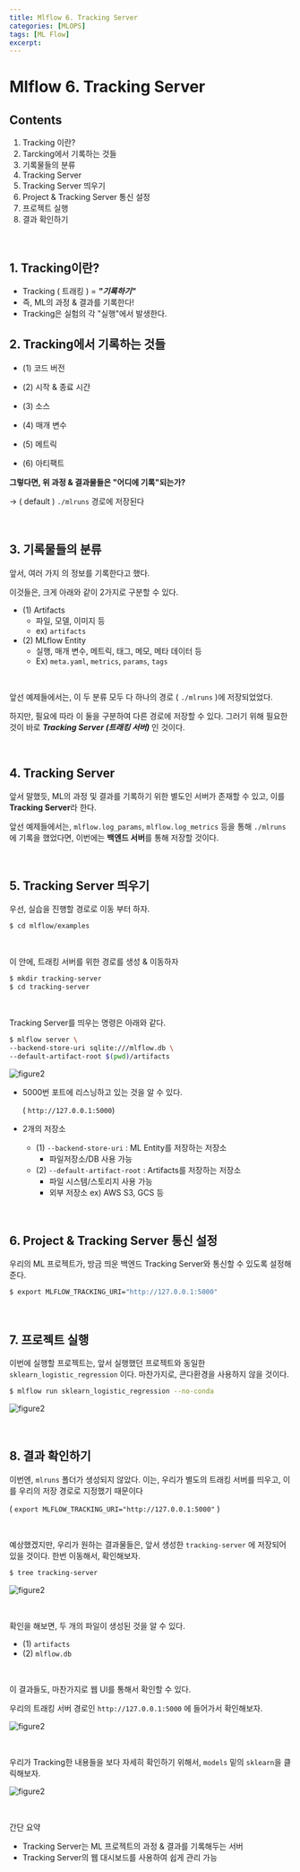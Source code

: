 ```yaml
---
title: Mlflow 6. Tracking Server
categories: [MLOPS]
tags: [ML Flow]
excerpt: 
---
```


<script src="https://cdn.mathjax.org/mathjax/latest/MathJax.js?config=TeX-AMS-MML_HTMLorMML" type="text/javascript"></script>

# Mlflow 6. Tracking Server

## Contents

1. Tracking 이란?
2. Tarcking에서 기록하는 것들
3. 기록물들의 분류
4. Tracking Server
5. Tracking Server 띄우기
6. Project & Tracking Server 통신 설정
7. 프로젝트 실행
8. 결과 확인하기

<br>

## 1. Tracking이란?

- Tracking ( 트래킹 ) = ***"기록하기"***
- 즉, ML의 과정 & 결과를 기록한다!
- Tracking은 실험의 각 "실행"에서 발생한다.



## 2. Tracking에서 기록하는 것들

- (1) 코드 버전
- (2) 시작 & 종료 시간
- (3) 소스
- (4) 매개 변수
- (5) 메트릭

- (6) 아티팩트



**그렇다면, 위 과정 & 결과물들은 "어디에 기록"되는가?**

$\rightarrow$ ( default ) `./mlruns` 경로에 저장된다

<br>

## 3. 기록물들의 분류

앞서, 여러 가지 의 정보를 기록한다고 했다.

이것들은, 크게 아래와 같이 2가지로 구분할 수 있다.

- (1) Artifacts
  - 파일, 모델, 이미지 등
  - ex) `artifacts`
- (2) MLflow Entity
  - 실행, 매개 변수, 메트릭, 태그, 메모, 메타 데이터 등
  - Ex) `meta.yaml`, `metrics`, `params`, `tags`

<br>

앞선 예제들에서는, 이 두 분류 모두 다 하나의 경로 ( `./mlruns` )에 저장되었었다.

하지만, 필요에 따라 이 둘을 구분하여 다른 경로에 저장할 수 있다. 그러기 위해 필요한 것이 바로 ***Tracking Server (트래킹 서버)*** 인 것이다.

<br>

## 4. Tracking Server

앞서 말했듯, ML의 과정 및 결과를 기록하기 위한 별도인 서버가 존재할 수 있고, 이를 **Tracking Server**라 한다.

앞선 예제들에서는, `mlflow.log_params`, `mlflow.log_metrics` 등을 통해 `./mlruns`에 기록을 했었다면, 이번에는 **백엔드 서버**를 통해 저장할 것이다.

<br>

## 5. Tracking Server 띄우기

우선, 실습을 진행할 경로로 이동 부터 하자.

```bash
$ cd mlflow/examples
```

<br>

이 안에, 트래킹 서버를 위한 경로를 생성 & 이동하자

```bash
$ mkdir tracking-server
$ cd tracking-server 
```

<br>

Tracking Server를 띄우는 명령은 아래와 같다.

```bash
$ mlflow server \
--backend-store-uri sqlite:///mlflow.db \
--default-artifact-root $(pwd)/artifacts
```

![figure2](/assets/img/mlops/img156.png)

- 5000번 포트에 리스닝하고 있는 것을 알 수 있다.

  ( `http://127.0.0.1:5000`)

- 2개의 저장소

  - (1) `--backend-store-uri` : ML Entity를 저장하는 저장소
    - 파일저장소/DB 사용 가능
  - (2) `--default-artifact-root` : Artifacts를 저장하는 저장소
    - 파일 시스템/스토리지 사용 가능 
    - 외부 저장소 ex) AWS S3, GCS 등

<br>

## 6. Project & Tracking Server 통신 설정

우리의 ML 프로젝트가, 방금 띄운 백엔드 Tracking Server와 통신할 수 있도록 설정해준다.

```bash
$ export MLFLOW_TRACKING_URI="http://127.0.0.1:5000"
```

<br>

## 7. 프로젝트 실행

이번에 실행할 프로젝트는, 앞서 실행했던 프로젝트와 동일한 `sklearn_logistic_regression` 이다. 마찬가지로, 콘다환경을 사용하지 않을 것이다.

```bash
$ mlflow run sklearn_logistic_regression --no-conda
```

![figure2](/assets/img/mlops/img157.png)

<br>

## 8. 결과 확인하기

이번엔, `mlruns` 폴더가 생성되지 않았다. 이는, 우리가 별도의 트래킹 서버를 띄우고, 이를 우리의 저장 경로로 지정했기 때문이다

( `export MLFLOW_TRACKING_URI="http://127.0.0.1:5000"` )

<br>

예상했겠지만, 우리가 원하는 결과물들은, 앞서 생성한 `tracking-server` 에 저장되어 있을 것이다. 한번 이동해서, 확인해보자.

```bash
$ tree tracking-server
```

![figure2](/assets/img/mlops/img158.png)

<br>

확인을 해보면, 두 개의 파일이 생성된 것을 알 수 있다.

- (1) `artifacts`
- (2) `mlflow.db`

<br>

이 결과들도, 마찬가지로 웹 UI를 통해서 확인할 수 있다.

우리의 트래킹 서버 경로인 `http://127.0.0.1:5000` 에 들어가서 확인해보자.

![figure2](/assets/img/mlops/img159.png)

<br>

우리가 Tracking한 내용들을 보다 자세히 확인하기 위해서, `models` 밑의 `sklearn`을 클릭해보자.

![figure2](/assets/img/mlops/img160.png)

<br>

간단 요약

- Tracking Server는 ML 프로젝트의 과정 & 결과를 기록해두는 서버
- Tracking Server의 웹 대시보드를 사용하여 쉽게 관리 가능
